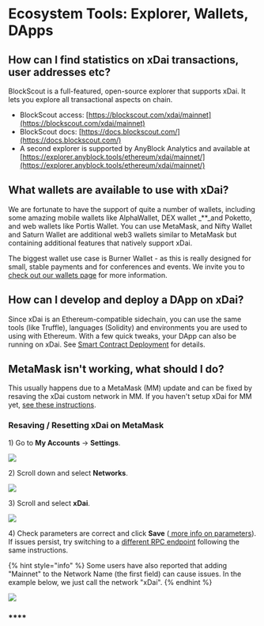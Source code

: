 # Ecosystem Tools: Explorer, Wallets, DApps

## How can I find statistics on xDai transactions, user addresses etc?

BlockScout is a full-featured, open-source explorer that supports xDai. It lets you explore all transactional aspects on chain.

* BlockScout access: [https://blockscout.com/xdai/mainnet](https://blockscout.com/xdai/mainnet)
* BlockScout docs: [https://docs.blockscout.com/](https://docs.blockscout.com/)
* A second explorer is supported by AnyBlock Analytics and available at [https://explorer.anyblock.tools/ethereum/xdai/mainnet/](https://explorer.anyblock.tools/ethereum/xdai/mainnet/)

## **What wallets are available to use with xDai?**

We are fortunate to have the support of quite a number of wallets, including some amazing mobile wallets like AlphaWallet, DEX wallet _\*\*_and Poketto, and web wallets like Portis Wallet. You can use MetaMask, and Nifty Wallet and Saturn Wallet are additional web3 wallets similar to MetaMask but containing additional features that natively support xDai.

The biggest wallet use case is Burner Wallet - as this is really designed for small, stable payments and for conferences and events. We invite you to [check out our wallets page](../../for-users/wallets/) for more information.

## How can I develop and deploy a DApp on xDai?

Since xDai is an Ethereum-compatible sidechain, you can use the same tools \(like Truffle\), languages \(Solidity\) and environments you are used to using with Ethereum. With a few quick tweaks, your DApp can also be running on xDai. See [Smart Contract Deployment](../../for-developers/developer-resources/smart-contract-deployment.md) for details.

## MetaMask isn't working, what should I do?

This usually happens due to a MetaMask \(MM\) update and can be fixed by resaving the xDai custom network in MM. If you haven't setup xDai for MM yet, [see these instructions](../../for-users/wallets/metamask/metamask-setup.md).

### Resaving / Resetting xDai on MetaMask

1\) Go to **My Accounts** -&gt; **Settings**.

![](../../.gitbook/assets/mm1%20%282%29.png)

2\) Scroll down and select **Networks**.

![](../../.gitbook/assets/mm2%20%281%29.png)

3\) Scroll and select **xDai**.

![](../../.gitbook/assets/mm3%20%281%29.png)

4\) Check parameters are correct and click **Save** \([ more info on parameters](../../for-users/wallets/metamask/metamask-setup.md)\). If issues persist, try switching to a [different RPC endpoint](../../for-developers/developer-resources/#json-rpc-endpoints) following the same instructions.

{% hint style="info" %}
Some users have also reported that adding "Mainnet" to the Network Name \(the first field\) can cause issues. In the example below, we just call the network "xDai".
{% endhint %}

![](../../.gitbook/assets/mm4.png)

### \*\*\*\*

